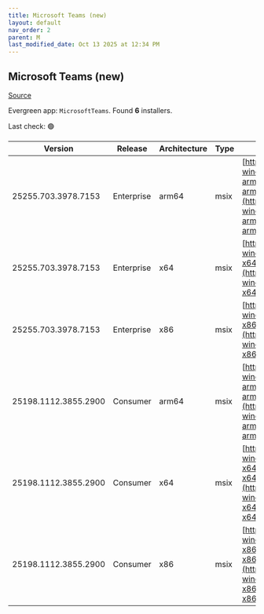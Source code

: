 ```yaml
---
title: Microsoft Teams (new)
layout: default
nav_order: 2
parent: M
last_modified_date: Oct 13 2025 at 12:34 PM
---
```


## Microsoft Teams (new)

[Source](https://www.microsoft.com/teams)

Evergreen app: `MicrosoftTeams`. Found **6** installers.

Last check: 🟢

| Version              | Release    | Architecture | Type | URI                                                                                                                                                                                                                                  |
| -------------------- | ---------- | ------------ | ---- | ------------------------------------------------------------------------------------------------------------------------------------------------------------------------------------------------------------------------------------ |
| 25255.703.3978.7153  | Enterprise | arm64        | msix | [https://installer.teams.static.microsoft/production-windows-arm64/25255.703.3978.7153/MSTeams-arm64.msix](https://installer.teams.static.microsoft/production-windows-arm64/25255.703.3978.7153/MSTeams-arm64.msix)                 |
| 25255.703.3978.7153  | Enterprise | x64          | msix | [https://installer.teams.static.microsoft/production-windows-x64/25255.703.3978.7153/MSTeams-x64.msix](https://installer.teams.static.microsoft/production-windows-x64/25255.703.3978.7153/MSTeams-x64.msix)                         |
| 25255.703.3978.7153  | Enterprise | x86          | msix | [https://installer.teams.static.microsoft/production-windows-x86/25255.703.3978.7153/MSTeams-x86.msix](https://installer.teams.static.microsoft/production-windows-x86/25255.703.3978.7153/MSTeams-x86.msix)                         |
| 25198.1112.3855.2900 | Consumer   | arm64        | msix | [https://installer.teams.static.microsoft/production-windows-arm64/25198.1112.3855.2900/MicrosoftTeams-arm64.msix](https://installer.teams.static.microsoft/production-windows-arm64/25198.1112.3855.2900/MicrosoftTeams-arm64.msix) |
| 25198.1112.3855.2900 | Consumer   | x64          | msix | [https://installer.teams.static.microsoft/production-windows-x64/25198.1112.3855.2900/MicrosoftTeams-x64.msix](https://installer.teams.static.microsoft/production-windows-x64/25198.1112.3855.2900/MicrosoftTeams-x64.msix)         |
| 25198.1112.3855.2900 | Consumer   | x86          | msix | [https://installer.teams.static.microsoft/production-windows-x86/25198.1112.3855.2900/MicrosoftTeams-x86.msix](https://installer.teams.static.microsoft/production-windows-x86/25198.1112.3855.2900/MicrosoftTeams-x86.msix)         |
